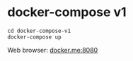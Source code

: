 # docker-compose v1

	cd docker-compose-v1
	docker-compose up
	
Web browser: [docker.me:8080](docker.me:8080)	